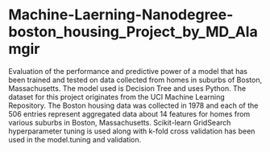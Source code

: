 # Machine-Laerning-Nanodegree-boston_housing_Project_by_MD_Alamgir
Evaluation of  the performance and predictive power of a model that has been trained and tested on data collected from homes in suburbs of Boston, Massachusetts. The model used is Decision Tree and uses Python. The dataset for this project originates from the UCI Machine Learning Repository. The Boston housing data was collected in 1978 and each of the 506 entries represent aggregated data about 14 features for homes from various suburbs in Boston, Massachusetts. Scikit-learn GridSearch hyperparameter tuning is used along with k-fold cross validation has been used in the model.tuning and validation.
